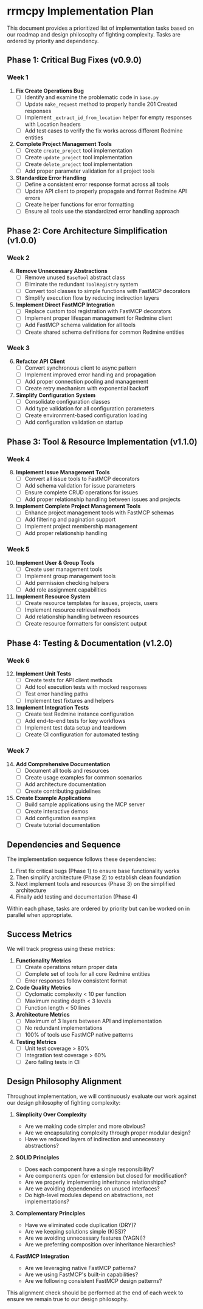 # rrmcpy Implementation Plan

This document provides a prioritized list of implementation tasks based on our roadmap and design philosophy of fighting complexity. Tasks are ordered by priority and dependency.

## Phase 1: Critical Bug Fixes (v0.9.0)

### Week 1
1. **Fix Create Operations Bug**
   - [ ] Identify and examine the problematic code in `base.py`
   - [ ] Update `make_request` method to properly handle 201 Created responses
   - [ ] Implement `_extract_id_from_location` helper for empty responses with Location headers
   - [ ] Add test cases to verify the fix works across different Redmine entities

2. **Complete Project Management Tools**
   - [ ] Create `create_project` tool implementation
   - [ ] Create `update_project` tool implementation
   - [ ] Create `delete_project` tool implementation
   - [ ] Add proper parameter validation for all project tools

3. **Standardize Error Handling**
   - [ ] Define a consistent error response format across all tools
   - [ ] Update API client to properly propagate and format Redmine API errors
   - [ ] Create helper functions for error formatting
   - [ ] Ensure all tools use the standardized error handling approach

## Phase 2: Core Architecture Simplification (v1.0.0)

### Week 2
4. **Remove Unnecessary Abstractions**
   - [ ] Remove unused `BaseTool` abstract class
   - [ ] Eliminate the redundant `ToolRegistry` system
   - [ ] Convert tool classes to simple functions with FastMCP decorators
   - [ ] Simplify execution flow by reducing indirection layers

5. **Implement Direct FastMCP Integration**
   - [ ] Replace custom tool registration with FastMCP decorators
   - [ ] Implement proper lifespan management for Redmine client
   - [ ] Add FastMCP schema validation for all tools
   - [ ] Create shared schema definitions for common Redmine entities

### Week 3
6. **Refactor API Client**
   - [ ] Convert synchronous client to async pattern
   - [ ] Implement improved error handling and propagation
   - [ ] Add proper connection pooling and management
   - [ ] Create retry mechanism with exponential backoff

7. **Simplify Configuration System**
   - [ ] Consolidate configuration classes
   - [ ] Add type validation for all configuration parameters
   - [ ] Create environment-based configuration loading
   - [ ] Add configuration validation on startup

## Phase 3: Tool & Resource Implementation (v1.1.0)

### Week 4
8. **Implement Issue Management Tools**
   - [ ] Convert all issue tools to FastMCP decorators
   - [ ] Add schema validation for issue parameters
   - [ ] Ensure complete CRUD operations for issues
   - [ ] Add proper relationship handling between issues and projects

9. **Implement Complete Project Management Tools**
   - [ ] Enhance project management tools with FastMCP schemas
   - [ ] Add filtering and pagination support
   - [ ] Implement project membership management
   - [ ] Add proper relationship handling

### Week 5
10. **Implement User & Group Tools**
    - [ ] Create user management tools
    - [ ] Implement group management tools
    - [ ] Add permission checking helpers
    - [ ] Add role assignment capabilities

11. **Implement Resource System**
    - [ ] Create resource templates for issues, projects, users
    - [ ] Implement resource retrieval methods
    - [ ] Add relationship handling between resources
    - [ ] Create resource formatters for consistent output

## Phase 4: Testing & Documentation (v1.2.0)

### Week 6
12. **Implement Unit Tests**
    - [ ] Create tests for API client methods
    - [ ] Add tool execution tests with mocked responses
    - [ ] Test error handling paths
    - [ ] Implement test fixtures and helpers

13. **Implement Integration Tests**
    - [ ] Create test Redmine instance configuration
    - [ ] Add end-to-end tests for key workflows
    - [ ] Implement test data setup and teardown
    - [ ] Create CI configuration for automated testing

### Week 7
14. **Add Comprehensive Documentation**
    - [ ] Document all tools and resources
    - [ ] Create usage examples for common scenarios
    - [ ] Add architecture documentation
    - [ ] Create contributing guidelines

15. **Create Example Applications**
    - [ ] Build sample applications using the MCP server
    - [ ] Create interactive demos
    - [ ] Add configuration examples
    - [ ] Create tutorial documentation

## Dependencies and Sequence

The implementation sequence follows these dependencies:

1. First fix critical bugs (Phase 1) to ensure base functionality works
2. Then simplify architecture (Phase 2) to establish clean foundation
3. Next implement tools and resources (Phase 3) on the simplified architecture
4. Finally add testing and documentation (Phase 4)

Within each phase, tasks are ordered by priority but can be worked on in parallel when appropriate.

## Success Metrics

We will track progress using these metrics:

1. **Functionality Metrics**
   - [ ] Create operations return proper data
   - [ ] Complete set of tools for all core Redmine entities
   - [ ] Error responses follow consistent format

2. **Code Quality Metrics**
   - [ ] Cyclomatic complexity < 10 per function
   - [ ] Maximum nesting depth < 3 levels
   - [ ] Function length < 50 lines

3. **Architecture Metrics**
   - [ ] Maximum of 3 layers between API and implementation
   - [ ] No redundant implementations
   - [ ] 100% of tools use FastMCP native patterns

4. **Testing Metrics**
   - [ ] Unit test coverage > 80%
   - [ ] Integration test coverage > 60%
   - [ ] Zero failing tests in CI

## Design Philosophy Alignment

Throughout implementation, we will continuously evaluate our work against our design philosophy of fighting complexity:

1. **Simplicity Over Complexity**
   - Are we making code simpler and more obvious?
   - Are we encapsulating complexity through proper modular design?
   - Have we reduced layers of indirection and unnecessary abstractions?

2. **SOLID Principles**
   - Does each component have a single responsibility?
   - Are components open for extension but closed for modification?
   - Are we properly implementing inheritance relationships?
   - Are we avoiding dependencies on unused interfaces?
   - Do high-level modules depend on abstractions, not implementations?

3. **Complementary Principles**
   - Have we eliminated code duplication (DRY)?
   - Are we keeping solutions simple (KISS)?
   - Are we avoiding unnecessary features (YAGNI)?
   - Are we preferring composition over inheritance hierarchies?

4. **FastMCP Integration**
   - Are we leveraging native FastMCP patterns?
   - Are we using FastMCP's built-in capabilities?
   - Are we following consistent FastMCP design patterns?

This alignment check should be performed at the end of each week to ensure we remain true to our design philosophy.
